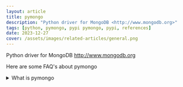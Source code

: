 ```yaml
---
layout: article
title: pymongo
description: "Python driver for MongoDB <http://www.mongodb.org>"
tags: [python, pymongo, pypi pymongo, pypi, references]
date: 2023-12-27
cover: /assets/images/related-articles/general.png
---
```


Python driver for MongoDB <http://www.mongodb.org>

Here are some FAQ's about pymongo
<details>
<summary>What is pymongo</summary>
Python driver for MongoDB <http://www.mongodb.org>
</details>
